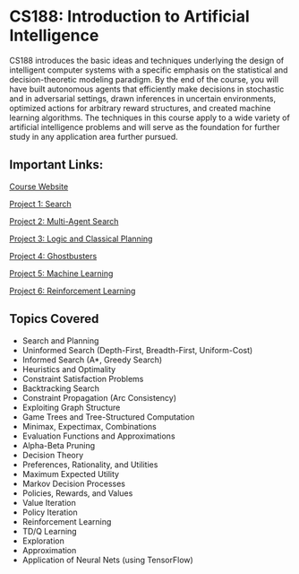 # CS188: Introduction to Artificial Intelligence

CS188 introduces the basic ideas and techniques underlying the design of intelligent computer systems with a specific emphasis on the statistical and decision-theoretic modeling paradigm. By the end of the course, you will have built autonomous agents that efficiently make decisions in stochastic and in adversarial settings, drawn inferences in uncertain environments, optimized actions for arbitrary reward structures, and created machine learning algorithms. The techniques in this course apply to a wide variety of artificial intelligence problems and will serve as the foundation for further study in any application area further pursued.

## **Important Links:**

[Course Website](https://inst.eecs.berkeley.edu/~cs188/sp22/) 

[Project 1: Search](https://inst.eecs.berkeley.edu/~cs188/sp22/project1/)

[Project 2: Multi-Agent Search](https://inst.eecs.berkeley.edu/~cs188/sp22/project2/)

[Project 3: Logic and Classical Planning](https://inst.eecs.berkeley.edu/~cs188/sp22/project3/)

[Project 4: Ghostbusters](https://inst.eecs.berkeley.edu/~cs188/sp22/project4/)

[Project 5: Machine Learning](https://inst.eecs.berkeley.edu/~cs188/sp22/project5/)

[Project 6: Reinforcement Learning](https://inst.eecs.berkeley.edu/~cs188/sp22/project6/)

## Topics Covered
* Search and Planning
* Uninformed Search (Depth-First, Breadth-First, Uniform-Cost)
* Informed Search (A*, Greedy Search)
* Heuristics and Optimality
* Constraint Satisfaction Problems
* Backtracking Search
* Constraint Propagation (Arc Consistency)
* Exploiting Graph Structure
* Game Trees and Tree-Structured Computation
* Minimax, Expectimax, Combinations
* Evaluation Functions and Approximations
* Alpha-Beta Pruning
* Decision Theory
* Preferences, Rationality, and Utilities
* Maximum Expected Utility
* Markov Decision Processes
* Policies, Rewards, and Values
* Value Iteration
* Policy Iteration
* Reinforcement Learning
* TD/Q Learning
* Exploration
* Approximation
* Application of Neural Nets (using TensorFlow)
